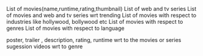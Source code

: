 <!-- Home Page -->

List of movies(name,runtime,rating,thumbnail)
List of web and tv series
List of movies and web and tv series wrt trending
List of movies with respect to industries like hollywood, bollywood etc
List of movies with respect to genres
List of movies with respect to language

<!-- movie or series page -->

poster, trailer , description, rating, runtime wrt to the movies or series
sugession videos wrt to genre
